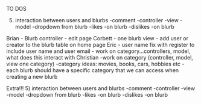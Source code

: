 TO DOS
<!-- 1) add one blurb view
2)blurb controller -->
<!-- 2) category view
    -movie
    -tv show
    -car
    -things
3) work on category...controllers, model, what does this interact with -->
<!-- 4) add user or creator to the blurb table on home page -->

5) interaction between users and blurbs
    -comment
        -controller
        -view
        -model
        -dropdown from blurb
    -likes
        -on blurb
    -dislikes
        -on blurb

<!-- 6) user name fix with register to include user name and user email -->

Brian 
    - Blurb controller
    - edit page
Corbett
    - one blurb view
    - add user or creator to the blurb table on home page
Eric
    - user name fix with register to include user name and user email
    - work on category...controllers, model, what does this interact with
Christian 
    -work on category (controller, model, view one category)
    -category ideas: movies, books, cars, hobbies etc
    -each blurb should have a specific category that we can access when creating a new blurb

Extra!!!
5) interaction between users and blurbs
    -comment
        -controller
        -view
        -model
        -dropdown from blurb
    -likes
        -on blurb
    -dislikes
        -on blurb